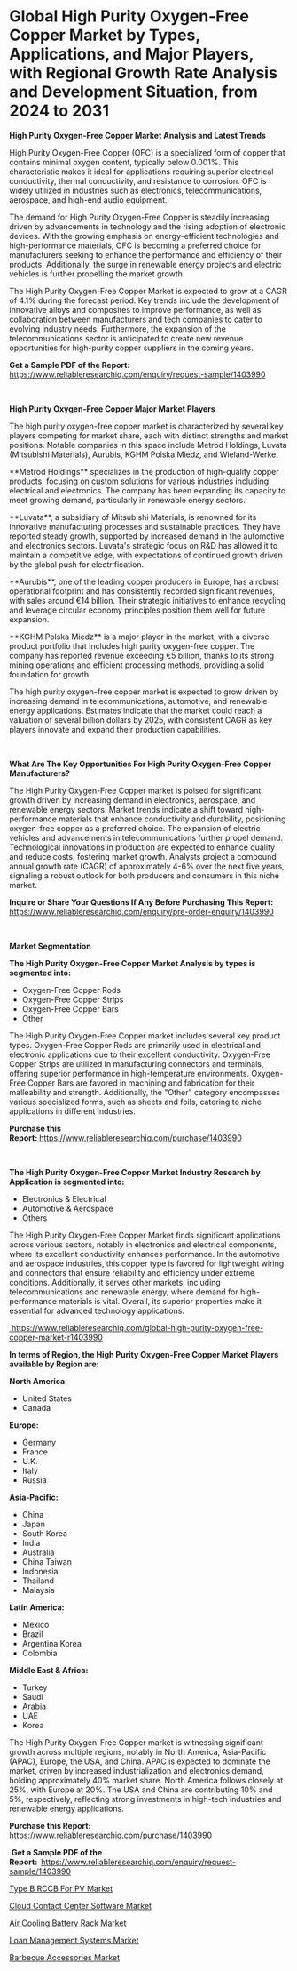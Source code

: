 <p><h1>Global High Purity Oxygen-Free Copper Market by Types, Applications, and Major Players, with Regional Growth Rate Analysis and Development Situation, from 2024 to 2031</h1></p><p><strong>High Purity Oxygen-Free Copper Market Analysis and Latest Trends</strong></p>
<p><p>High Purity Oxygen-Free Copper (OFC) is a specialized form of copper that contains minimal oxygen content, typically below 0.001%. This characteristic makes it ideal for applications requiring superior electrical conductivity, thermal conductivity, and resistance to corrosion. OFC is widely utilized in industries such as electronics, telecommunications, aerospace, and high-end audio equipment. </p><p>The demand for High Purity Oxygen-Free Copper is steadily increasing, driven by advancements in technology and the rising adoption of electronic devices. With the growing emphasis on energy-efficient technologies and high-performance materials, OFC is becoming a preferred choice for manufacturers seeking to enhance the performance and efficiency of their products. Additionally, the surge in renewable energy projects and electric vehicles is further propelling the market growth.</p><p>The High Purity Oxygen-Free Copper Market is expected to grow at a CAGR of 4.1% during the forecast period. Key trends include the development of innovative alloys and composites to improve performance, as well as collaboration between manufacturers and tech companies to cater to evolving industry needs. Furthermore, the expansion of the telecommunications sector is anticipated to create new revenue opportunities for high-purity copper suppliers in the coming years.</p></p>
<p><strong>Get a Sample PDF of the Report:&nbsp;</strong> <a href="https://www.reliableresearchiq.com/enquiry/request-sample/1403990?utm_campaign=1257&utm_medium=2&utm_source=Github&utm_content=ia&utm_term=23102024&utm_id=high-purity-oxygen-free-copper">https://www.reliableresearchiq.com/enquiry/request-sample/1403990</a></p>
<p>&nbsp;</p>
<p><strong>High Purity Oxygen-Free Copper Major Market Players</strong></p>
<p><p>The high purity oxygen-free copper market is characterized by several key players competing for market share, each with distinct strengths and market positions. Notable companies in this space include Metrod Holdings, Luvata (Mitsubishi Materials), Aurubis, KGHM Polska Miedz, and Wieland-Werke.</p><p>**Metrod Holdings** specializes in the production of high-quality copper products, focusing on custom solutions for various industries including electrical and electronics. The company has been expanding its capacity to meet growing demand, particularly in renewable energy sectors.</p><p>**Luvata**, a subsidiary of Mitsubishi Materials, is renowned for its innovative manufacturing processes and sustainable practices. They have reported steady growth, supported by increased demand in the automotive and electronics sectors. Luvata's strategic focus on R&D has allowed it to maintain a competitive edge, with expectations of continued growth driven by the global push for electrification.</p><p>**Aurubis**, one of the leading copper producers in Europe, has a robust operational footprint and has consistently recorded significant revenues, with sales around €14 billion. Their strategic initiatives to enhance recycling and leverage circular economy principles position them well for future expansion.</p><p>**KGHM Polska Miedz** is a major player in the market, with a diverse product portfolio that includes high purity oxygen-free copper. The company has reported revenue exceeding €5 billion, thanks to its strong mining operations and efficient processing methods, providing a solid foundation for growth.</p><p>The high purity oxygen-free copper market is expected to grow driven by increasing demand in telecommunications, automotive, and renewable energy applications. Estimates indicate that the market could reach a valuation of several billion dollars by 2025, with consistent CAGR as key players innovate and expand their production capabilities.</p></p>
<p>&nbsp;</p>
<p><strong>What Are The Key Opportunities For High Purity Oxygen-Free Copper Manufacturers?</strong></p>
<p><p>The High Purity Oxygen-Free Copper market is poised for significant growth driven by increasing demand in electronics, aerospace, and renewable energy sectors. Market trends indicate a shift toward high-performance materials that enhance conductivity and durability, positioning oxygen-free copper as a preferred choice. The expansion of electric vehicles and advancements in telecommunications further propel demand. Technological innovations in production are expected to enhance quality and reduce costs, fostering market growth. Analysts project a compound annual growth rate (CAGR) of approximately 4-6% over the next five years, signaling a robust outlook for both producers and consumers in this niche market.</p></p>
<p><strong>Inquire or Share Your Questions If Any Before Purchasing This Report:</strong> <a href="https://www.reliableresearchiq.com/enquiry/pre-order-enquiry/1403990?utm_campaign=1257&utm_medium=2&utm_source=Github&utm_content=ia&utm_term=23102024&utm_id=high-purity-oxygen-free-copper">https://www.reliableresearchiq.com/enquiry/pre-order-enquiry/1403990</a></p>
<p>&nbsp;</p>
<p><strong>Market Segmentation</strong></p>
<p><strong>The High Purity Oxygen-Free Copper Market Analysis by types is segmented into:</strong></p>
<p><ul><li>Oxygen-Free Copper Rods</li><li>Oxygen-Free Copper Strips</li><li>Oxygen-Free Copper Bars</li><li>Other</li></ul></p>
<p><p>The High Purity Oxygen-Free Copper market includes several key product types. Oxygen-Free Copper Rods are primarily used in electrical and electronic applications due to their excellent conductivity. Oxygen-Free Copper Strips are utilized in manufacturing connectors and terminals, offering superior performance in high-temperature environments. Oxygen-Free Copper Bars are favored in machining and fabrication for their malleability and strength. Additionally, the "Other" category encompasses various specialized forms, such as sheets and foils, catering to niche applications in different industries.</p></p>
<p><strong>Purchase this Report:&nbsp;</strong><a href="https://www.reliableresearchiq.com/purchase/1403990?utm_campaign=1257&utm_medium=2&utm_source=Github&utm_content=ia&utm_term=23102024&utm_id=high-purity-oxygen-free-copper">https://www.reliableresearchiq.com/purchase/1403990</a></p>
<p>&nbsp;</p>
<p><strong>The High Purity Oxygen-Free Copper Market Industry Research by Application is segmented into:</strong></p>
<p><ul><li>Electronics & Electrical</li><li>Automotive & Aerospace</li><li>Others</li></ul></p>
<p><p>The High Purity Oxygen-Free Copper Market finds significant applications across various sectors, notably in electronics and electrical components, where its excellent conductivity enhances performance. In the automotive and aerospace industries, this copper type is favored for lightweight wiring and connectors that ensure reliability and efficiency under extreme conditions. Additionally, it serves other markets, including telecommunications and renewable energy, where demand for high-performance materials is vital. Overall, its superior properties make it essential for advanced technology applications.</p></p>
<p><a href="https://www.reliableresearchiq.com/global-high-purity-oxygen-free-copper-market-r1403990?utm_campaign=1257&utm_medium=2&utm_source=Github&utm_content=ia&utm_term=23102024&utm_id=high-purity-oxygen-free-copper">&nbsp;https://www.reliableresearchiq.com/global-high-purity-oxygen-free-copper-market-r1403990</a></p>
<p><strong>In terms of Region, the High Purity Oxygen-Free Copper Market Players available by Region are:</strong></p>
<p>
    <p> <strong> North America: </strong>
        <ul>
            <li>United States</li>
            <li>Canada</li>
        </ul>
        </p> 
    <p> <strong> Europe: </strong>
        <ul>
            <li>Germany</li>
            <li>France</li>
            <li>U.K.</li>
            <li>Italy</li>
            <li>Russia</li>
        </ul>
        </p> 
    <p> <strong> Asia-Pacific: </strong>
        <ul>
            <li>China</li>
            <li>Japan</li>
            <li>South Korea</li>
            <li>India</li>
            <li>Australia</li>
            <li>China Taiwan</li>
            <li>Indonesia</li>
            <li>Thailand</li>
            <li>Malaysia</li>
        </ul>
        </p> 
    <p> <strong> Latin America: </strong>
        <ul>
            <li>Mexico</li>
            <li>Brazil</li>
            <li>Argentina Korea</li>
            <li>Colombia</li>
        </ul>
        </p> 
    <p> <strong> Middle East & Africa: </strong>
        <ul>
            <li>Turkey</li>
            <li>Saudi</li>
            <li>Arabia</li>
            <li>UAE</li>
            <li>Korea</li>
        </ul>
    </p>
    </p>
<p><p>The High Purity Oxygen-Free Copper market is witnessing significant growth across multiple regions, notably in North America, Asia-Pacific (APAC), Europe, the USA, and China. APAC is expected to dominate the market, driven by increased industrialization and electronics demand, holding approximately 40% market share. North America follows closely at 25%, with Europe at 20%. The USA and China are contributing 10% and 5%, respectively, reflecting strong investments in high-tech industries and renewable energy applications.</p></p>
<p><strong>Purchase this Report: </strong><a href="https://www.reliableresearchiq.com/purchase/1403990?utm_campaign=1257&utm_medium=2&utm_source=Github&utm_content=ia&utm_term=23102024&utm_id=high-purity-oxygen-free-copper">https://www.reliableresearchiq.com/purchase/1403990</a></p>
<p>&nbsp;<strong>Get a Sample PDF of the Report:&nbsp;&nbsp;</strong><a href="https://www.reliableresearchiq.com/enquiry/request-sample/1403990?utm_campaign=1257&utm_medium=2&utm_source=Github&utm_content=ia&utm_term=23102024&utm_id=high-purity-oxygen-free-copper">https://www.reliableresearchiq.com/enquiry/request-sample/1403990</a></p>
<p><strong></strong></p>
<p><p><a href="https://github.com/catusaesianou/Market-Research-Report-List-1/blob/main/type-b-rccb-for-pv-market.md?utm_campaign=1257&utm_medium=2&utm_source=Github&utm_content=ia&utm_term=23102024&utm_id=high-purity-oxygen-free-copper">Type B RCCB For PV Market</a></p><p><a href="https://www.linkedin.com/pulse/global-cloud-contact-center-software-market-exploring-gzgsc?utm_campaign=1257&utm_medium=2&utm_source=Github&utm_content=ia&utm_term=23102024&utm_id=high-purity-oxygen-free-copper">Cloud Contact Center Software Market</a></p><p><a href="https://github.com/sogusofer/Market-Research-Report-List-1/blob/main/air-cooling-battery-rack-market.md?utm_campaign=1257&utm_medium=2&utm_source=Github&utm_content=ia&utm_term=23102024&utm_id=high-purity-oxygen-free-copper">Air Cooling Battery Rack Market</a></p><p><a href="https://www.linkedin.com/pulse/future-loan-management-systems-market-global-forecast-oqpqc?utm_campaign=1257&utm_medium=2&utm_source=Github&utm_content=ia&utm_term=23102024&utm_id=high-purity-oxygen-free-copper">Loan Management Systems Market</a></p><p><a href="https://issuu.com/reportprime-2/docs/barbecue-accessories-market-size-20_e6c8a0acd4cd51?utm_campaign=1257&utm_medium=2&utm_source=Github&utm_content=ia&utm_term=23102024&utm_id=high-purity-oxygen-free-copper">Barbecue Accessories Market</a></p></p>
